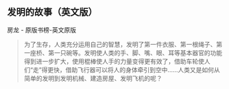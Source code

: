 ## 发明的故事（英文版）

房龙  -  原版书榜-英文原版

> 为了生存，人类充分运用自己的智慧，发明了第一件衣服、第一根绳子、第一座桥、第一只碗等。发明使人类的手、脚、嘴、眼、耳等基本器官的功能得到进一步扩大，使用棍棒使人手的力量变得更有效了，借助车轮使人们“走”得更快，借助飞行器可以将人的身体牵引到空中……人类又是如何从简单的发明到发明机械、建造房屋、发明飞机的呢？

